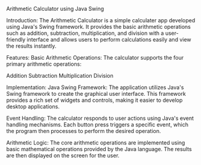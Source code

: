 Arithmetic Calculator using Java Swing

Introduction:
The Arithmetic Calculator is a simple calculater app developed using Java's Swing framework. It provides the basic arithmetic operations such as addition, subtraction, multiplication, and division with a user-friendly interface and allows users to perform calculations easily and view the results instantly.

Features:
Basic Arithmetic Operations: The calculator supports the four primary arithmetic operations:

Addition
Subtraction
Multiplication
Division


Implementation:
Java Swing Framework: The application utilizes Java's Swing framework to create the graphical user interface. This framework provides a rich set of widgets and controls, making it easier to develop desktop applications.

Event Handling: The calculator responds to user actions using Java's event handling mechanisms. Each button press triggers a specific event, which the program then processes to perform the desired operation.

Arithmetic Logic: The core arithmetic operations are implemented using basic mathematical operations provided by the Java language. The results are then displayed on the screen for the user.
